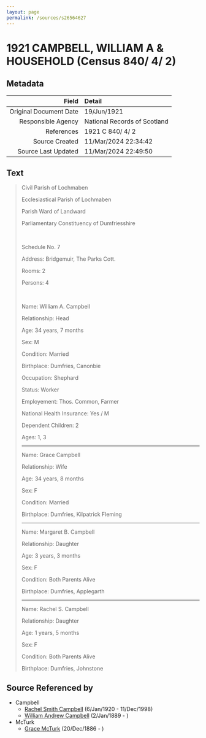 ```yaml
---
layout: page
permalink: /sources/s26564627
---
```


# 1921 CAMPBELL, WILLIAM A & HOUSEHOLD (Census 840/ 4/ 2)

## Metadata

Field | Detail
---:|:---
Original Document Date | 19/Jun/1921
Responsible Agency | National Records of Scotland
References | 1921 C 840/ 4/ 2
Source Created | 11/Mar/2024 22:34:42
Source Last Updated | 11/Mar/2024 22:49:50

## Text

> Civil Parish of Lochmaben
>
> Ecclesiastical Parish of Lochmaben
>
> Parish Ward of Landward
>
> Parliamentary Constituency of Dumfriesshire
>
> <br/>
>
> Schedule No. 7
>
> Address: Bridgemuir, The Parks Cott.
>
> Rooms: 2
>
> Persons: 4
>
> <br/>
>
> Name: William A. Campbell
>
> Relationship: Head
>
> Age: 34 years, 7 months
>
> Sex: M
>
> Condition: Married
>
> Birthplace: Dumfries, Canonbie
>
> Occupation: Shephard
>
> Status: Worker
>
> Employement: Thos. Common, Farmer
>
> National Health Insurance: Yes / M
>
> Dependent Children: 2
>
> Ages: 1, 3
>
> ---
>
> Name: Grace Campbell
>
> Relationship: Wife
>
> Age: 34 years, 8 months
>
> Sex: F
>
> Condition: Married
>
> Birthplace: Dumfries, Kilpatrick Fleming
>
> ---
>
> Name: Margaret B. Campbell
>
> Relationship: Daughter
>
> Age: 3 years, 3 months
>
> Sex: F
>
> Condition: Both Parents Alive
>
> Birthplace: Dumfries, Applegarth
>
> ---
>
> Name: Rachel S. Campbell
>
> Relationship: Daughter
>
> Age: 1 years, 5 months
>
> Sex: F
>
> Condition: Both Parents Alive
>
> Birthplace: Dumfries, Johnstone
>

## Source Referenced by

* Campbell
  * [Rachel Smith Campbell](../people/@40394043@-rachel-smith-campbell-b1920-1-6-d1998-12-11.md) (6/Jan/1920 - 11/Dec/1998)
  * [William Andrew Campbell](../people/@4716977@-william-andrew-campbell-b1889-1-2-d.md) (2/Jan/1889 - )
* McTurk
  * [Grace McTurk](../people/@54145218@-grace-mcturk-b1886-12-20-d.md) (20/Dec/1886 - )
